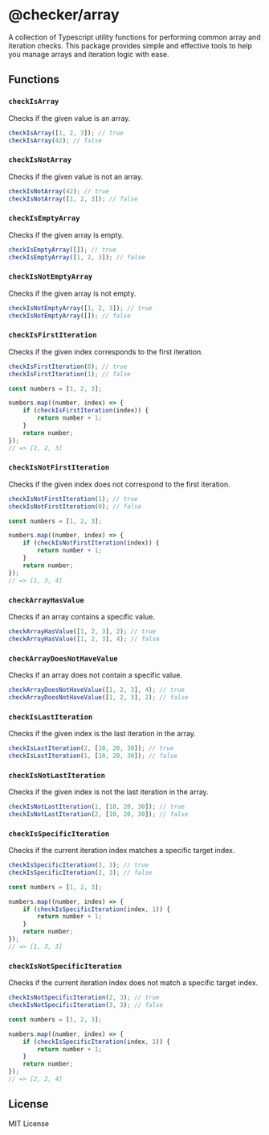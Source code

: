 # @checker/array

A collection of Typescript utility functions for performing common array and
iteration checks. This package provides simple and effective tools to help you
manage arrays and iteration logic with ease.

## Functions

### `checkIsArray`

Checks if the given value is an array.

```ts
checkIsArray([1, 2, 3]); // true
checkIsArray(42); // false
```

### `checkIsNotArray`

Checks if the given value is not an array.

```ts
checkIsNotArray(42); // true
checkIsNotArray([1, 2, 3]); // false
```

### `checkIsEmptyArray`

Checks if the given array is empty.

```ts
checkIsEmptyArray([]); // true
checkIsEmptyArray([1, 2, 3]); // false
```

### `checkIsNotEmptyArray`

Checks if the given array is not empty.

```ts
checkIsNotEmptyArray([1, 2, 3]); // true
checkIsNotEmptyArray([]); // false
```

### `checkIsFirstIteration`

Checks if the given index corresponds to the first iteration.

```ts
checkIsFirstIteration(0); // true
checkIsFirstIteration(1); // false
```

```ts
const numbers = [1, 2, 3];

numbers.map((number, index) => {
    if (checkIsFirstIteration(index)) {
        return number + 1;
    }
    return number;
});
// => [2, 2, 3]
```

### `checkIsNotFirstIteration`

Checks if the given index does not correspond to the first iteration.

```ts
checkIsNotFirstIteration(1); // true
checkIsNotFirstIteration(0); // false
```

```ts
const numbers = [1, 2, 3];

numbers.map((number, index) => {
    if (checkIsNotFirstIteration(index)) {
        return number + 1;
    }
    return number;
});
// => [1, 3, 4]
```

### `checkArrayHasValue`

Checks if an array contains a specific value.

```ts
checkArrayHasValue([1, 2, 3], 2); // true
checkArrayHasValue([1, 2, 3], 4); // false
```

### `checkArrayDoesNotHaveValue`

Checks if an array does not contain a specific value.

```ts
checkArrayDoesNotHaveValue([1, 2, 3], 4); // true
checkArrayDoesNotHaveValue([1, 2, 3], 2); // false
```

### `checkIsLastIteration`

Checks if the given index is the last iteration in the array.

```ts
checkIsLastIteration(2, [10, 20, 30]); // true
checkIsLastIteration(1, [10, 20, 30]); // false
```

### `checkIsNotLastIteration`

Checks if the given index is not the last iteration in the array.

```ts
checkIsNotLastIteration(1, [10, 20, 30]); // true
checkIsNotLastIteration(2, [10, 20, 30]); // false
```

### `checkIsSpecificIteration`

Checks if the current iteration index matches a specific target index.

```ts
checkIsSpecificIteration(3, 3); // true
checkIsSpecificIteration(2, 3); // false
```

```ts
const numbers = [1, 2, 3];

numbers.map((number, index) => {
    if (checkIsSpecificIteration(index, 1)) {
        return number + 1;
    }
    return number;
});
// => [1, 3, 3]
```

### `checkIsNotSpecificIteration`

Checks if the current iteration index does not match a specific target index.

```ts
checkIsNotSpecificIteration(2, 3); // true
checkIsNotSpecificIteration(3, 3); // false
```

```ts
const numbers = [1, 2, 3];

numbers.map((number, index) => {
    if (checkIsSpecificIteration(index, 1)) {
        return number + 1;
    }
    return number;
});
// => [2, 2, 4]
```

## License

MIT License
